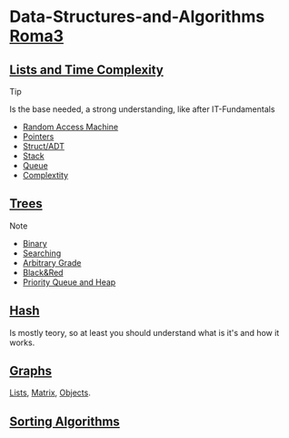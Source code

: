 # Data-Structures-and-Algorithms [Roma3](https://www.uniroma3.it)

## [Lists and Time Complexity](Lists/Lists.md)
> [!TIP]
> Is the base needed, a strong understanding, like after IT-Fundamentals
> - [Random Access Machine](Lists/Lists.md#ram---random-access-machine)
> - [Pointers](Lists/Lists.md#Pointers)
> - [Struct/ADT](Lists/Lists.md#struct-or-adtabstract-data-type)
> - [Stack](Lists/Lists.md#pile-or-stack-)
> - [Queue](Lists/Lists.md#code-or-queue)
> - [Complextity](Lists/Lists.md#complextity)

## [Trees](Trees/Trees.md)
> [!NOTE]
> - [Binary](Trees/Trees.md#binary)
> - [Searching](Trees/Trees.md#searching-or-abr)
> - [Arbitrary Grade](Trees/Trees.md#arbitrary-grade)
> - [Black&Red](Trees/Trees.md#blackred)
> - [Priority Queue and Heap](Trees/Trees.md#priority-queue-and-heap)

## [Hash](Hash/Hash.md)

Is mostly teory, so at least you should understand what is it's and how it works.

## [Graphs](Graphs/Graphs.md)

[Lists](Graphs/Graphs.md#gaph-lists), [Matrix](Graphs/Graphs.md#gaph-matrix), [Objects](Graphs/Graphs.md#gaph-objects).

## [Sorting Algorithms](SortingAlgorithms/SortingAlgorithms.md)
